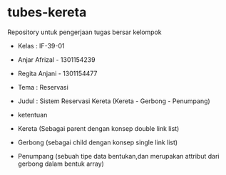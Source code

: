 # tubes-kereta
Repository untuk pengerjaan tugas bersar kelompok
- Kelas : IF-39-01

- Anjar Afrizal - 1301154239
- Regita Anjani - 1301154477

- Tema  : Reservasi
- Judul : Sistem Reservasi Kereta (Kereta - Gerbong - Penumpang)
- ketentuan
- Kereta (Sebagai parent dengan konsep double link list)
- Gerbong (sebagai child dengan konsep single link list)
- Penumpang (sebuah tipe data bentukan,dan merupakan attribut dari gerbong dalam bentuk array)

